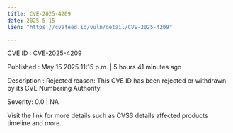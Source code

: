 ```yaml
---
title: CVE-2025-4209
date: 2025-5-15
lien: "https://cvefeed.io/vuln/detail/CVE-2025-4209"

---
```


CVE ID : CVE-2025-4209

Published :  May 15
2025
11:15 p.m. | 5 hours
41 minutes ago

Description : Rejected reason: This CVE ID has been rejected or withdrawn by its CVE Numbering Authority.

Severity: 0.0 | NA

Visit the link for more details
such as CVSS details
affected products
timeline
and more...
